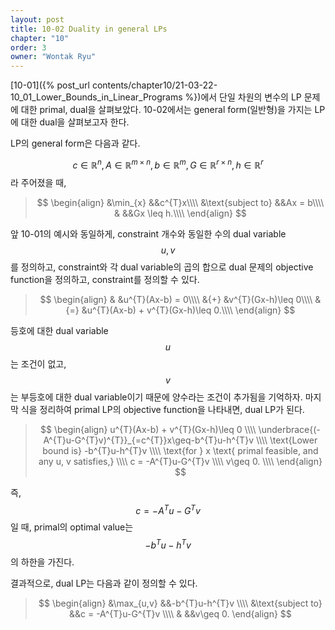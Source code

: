 ```yaml
---
layout: post
title: 10-02 Duality in general LPs
chapter: "10"
order: 3
owner: "Wontak Ryu"
---
```


<script type="text/x-mathjax-config">
MathJax.Hub.Config({
    displayAlign: "center"
});
</script>

[10-01]({% post_url contents/chapter10/21-03-22-10_01_Lower_Bounds_in_Linear_Programs %})에서 단일 차원의 변수의 LP 문제에 대한 primal, dual을 살펴보았다. 10-02에서는 general form(일반형)을 가지는 LP에 대한 dual을 살펴보고자 한다.

LP의 general form은 다음과 같다.

$$c\in\mathbb{R}^{n},\, A\in\mathbb{R}^{m\times n},\, b\in\mathbb{R}^{m},\, G\in\mathbb{R}^{r\times n},\, h\in\mathbb{R}^{r}$$ 라 주어졌을 때,

>$$
>\begin{align}
>&\min_{x} &&c^{T}x\\\\
>&\text{subject to} &&Ax = b\\\\
>& &&Gx \leq h.\\\\
>\end{align}
>$$

앞 10-01의 예시와 동일하게, constraint 개수와 동일한 수의 dual variable $$u, v$$를 정의하고,
constraint와 각 dual variable의 곱의 합으로 dual 문제의 objective function을 정의하고, constraint를 정의할 수 있다. 

>$$
>\begin{align}
>& &u^{T}(Ax-b) = 0\\\\
>&{+} &v^{T}(Gx-h)\leq 0\\\\
>&{=} &u^{T}(Ax-b) + v^{T}(Gx-h)\leq 0.\\\\
>\end{align}
>$$

등호에 대한 dual variable $$u$$는 조건이 없고, $$v$$는 부등호에 대한 dual variable이기 때문에 양수라는 조건이 추가됨을 기억하자.
마지막 식을 정리하여 primal LP의 objective function을 나타내면, dual LP가 된다.

>$$
>\begin{align}
>u^{T}(Ax-b) + v^{T}(Gx-h)\leq 0 \\\\
>\underbrace{(-A^{T}u-G^{T}v)^{T}}_{=c^{T}}x\geq-b^{T}u-h^{T}v \\\\
>\text{Lower bound is} -b^{T}u-h^{T}v \\\\ 
>\text{for } x \text{ primal feasible, and any u, v satisfies,} \\\\
>c = -A^{T}u-G^{T}v \\\\
>v\geq 0. \\\\
>\end{align}
>$$

즉, $$c = -A^{T}u-G^{T}v$$ 일 때, primal의 optimal value는 $$-b^{T}u-h^{T}v$$의 하한을 가진다.

결과적으로, dual LP는 다음과 같이 정의할 수 있다.

>$$
>\begin{align}
>&\max_{u,v} &&-b^{T}u-h^{T}v \\\\
>&\text{subject to} &&c = -A^{T}u-G^{T}v \\\\
>& &&v\geq 0.
>\end{align}
>$$

